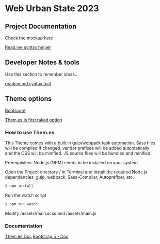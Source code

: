 # Web Urban State 2023

## Project Documentation
[Check the mockup here](https://s3.us-west-2.amazonaws.com/secure.notion-static.com/3e9ad3b0-8178-473c-9a59-431e6267ec65/wirefarmes_urban_estate_%281%29.pdf?X-Amz-Algorithm=AWS4-HMAC-SHA256&X-Amz-Content-Sha256=UNSIGNED-PAYLOAD&X-Amz-Credential=AKIAT73L2G45EIPT3X45%2F20230103%2Fus-west-2%2Fs3%2Faws4_request&X-Amz-Date=20230103T035030Z&X-Amz-Expires=86400&X-Amz-Signature=6b7aec11e26ab44f96ed3a331f600ac4dece3257e1b170ddb62ca612b4ad5cd8&X-Amz-SignedHeaders=host&response-content-disposition=filename%3D%22wirefarmes_urban_estate%2520%281%29.pdf%22&x-id=GetObject)

[Read.me syntax helper](https://www.mygreatlearning.com/blog/readme-file/#:~:text=When%20you%20create%20a%20repository,be%20easily%20converted%20to%20text.)

## Developer Notes & tools
Use this section to remenber ideas..

[readme.md syntax tool](https://readme.so/es/editor)

## Theme options
[Bootscore](https://bootscore.me/)

[Them.es is first taked option](https://them.es/starter-bootstrap/)

### How to use Them.es

This Theme comes with a built in gulp/webpack task automation. Sass files will be compiled if changed, vendor prefixes will be added automatically and the CSS will be minified. JS source files will be bundled and minified.

Prerequisites: Node.js (NPM) needs to be installed on your system

Open the Project directory / in Terminal and install the required Node.js dependencies: gulp, webpack, Sass-Compiler, Autoprefixer, etc.

```bash
$ npm install
```

Run the watch script

```bash
$ npm run watch
```

Modify /assets/main.scss and /assets/main.js

### Documentation
[Them.es Doc](https://them.es/starter-bootstrap/getting-started/)
[Bootstrap 5 - Doc](https://getbootstrap.com/docs/5.3/getting-started/introduction/)
